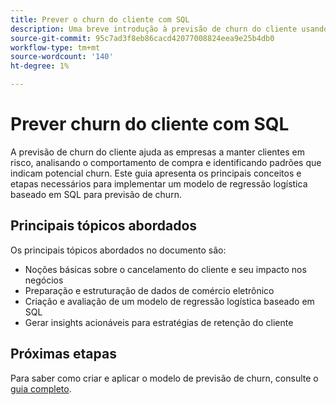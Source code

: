 ```yaml
---
title: Prever o churn do cliente com SQL
description: Uma breve introdução à previsão de churn do cliente usando regressão logística baseada em SQL. Saiba mais sobre a preparação de dados, a criação de modelos e a avaliação para otimizar as estratégias de retenção do cliente. Este documento de espaço reservado direciona você para um recurso mais abrangente em outro local.
source-git-commit: 95c7ad3f8eb86cacd42077008824eea9e25b4db0
workflow-type: tm+mt
source-wordcount: '140'
ht-degree: 1%

---
```


# Prever churn do cliente com SQL

A previsão de churn do cliente ajuda as empresas a manter clientes em risco, analisando o comportamento de compra e identificando padrões que indicam potencial churn. Este guia apresenta os principais conceitos e etapas necessários para implementar um modelo de regressão logística baseado em SQL para previsão de churn.

## Principais tópicos abordados

Os principais tópicos abordados no documento são:

- Noções básicas sobre o cancelamento do cliente e seu impacto nos negócios
- Preparação e estruturação de dados de comércio eletrônico
- Criação e avaliação de um modelo de regressão logística baseado em SQL
- Gerar insights acionáveis para estratégias de retenção do cliente

## Próximas etapas

Para saber como criar e aplicar o modelo de previsão de churn, consulte o [guia completo](../advanced-statistics/examples/predict-customer-churn.md).
